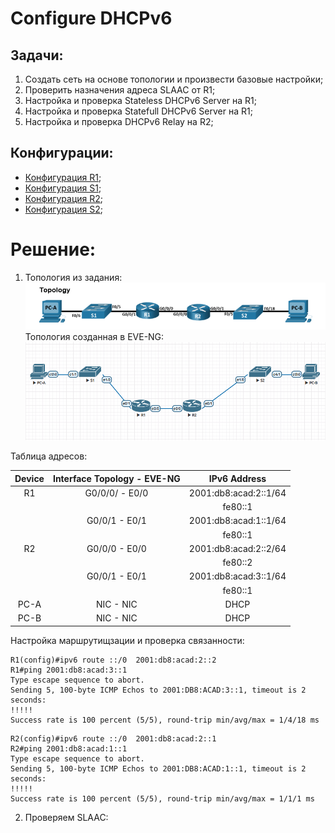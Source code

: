 # Configure DHCPv6  

## Задачи:  
 1. Создать сеть на основе топологии и произвести базовые настройки;  
 2. Проверить назначения адреса SLAAC от R1;  
 3. Настройка и проверка Stateless DHCPv6 Server на R1;  
 4. Настройка и проверка Statefull DHCPv6 Server на R1;
 5. Настройка и проверка DHCPv6 Relay на R2;  

 ## Конфигурации:  
   - [Конфигурация R1](config-R1v4);  
   - [Конфигурация S1](config-S1v4);  
   - [Конфигурация R2](config-R2v4);  
   - [Конфигурация S2](config-S2v4);  

# Решение:  
  1. Топология из задания:  
  ![](topology3.png)  
  Топология созданная в EVE-NG:  
  ![](eve-ng3.png)  


Таблица адресов:  

| Device     | Interface Topology - EVE-NG  | IPv6 Address          |  
|:----------:|:----------------------------:|:---------------------:|  
| R1         | G0/0/0/ - E0/0               | 2001:db8:acad:2::1/64 |  
|            |                              | fe80::1               |  
|            | G0/0/1 - E0/1                | 2001:db8:acad:1::1/64 |  
|            |                              | fe80::1               |  
| R2         | G0/0/0 - E0/0                | 2001:db8:acad:2::2/64 |  
|            |                              | fe80::2               |  
|            | G0/0/1 - E0/1                | 2001:db8:acad:3::1/64 |  
|            |                              | fe80::1               |  
| PC-A       | NIC - NIC                    | DHCP                  |  
| PC-B       | NIC - NIC                    | DHCP                  |  

Настройка маршрутищзации и проверка связанности:  

```
R1(config)#ipv6 route ::/0  2001:db8:acad:2::2
R1#ping 2001:db8:acad:3::1
Type escape sequence to abort.
Sending 5, 100-byte ICMP Echos to 2001:DB8:ACAD:3::1, timeout is 2 seconds:
!!!!!
Success rate is 100 percent (5/5), round-trip min/avg/max = 1/4/18 ms
```  

```
R2(config)#ipv6 route ::/0  2001:db8:acad:2::1
R2#ping 2001:db8:acad:1::1
Type escape sequence to abort.
Sending 5, 100-byte ICMP Echos to 2001:DB8:ACAD:1::1, timeout is 2 seconds:
!!!!!
Success rate is 100 percent (5/5), round-trip min/avg/max = 1/1/1 ms
```  
2. Проверяем SLAAC:  



